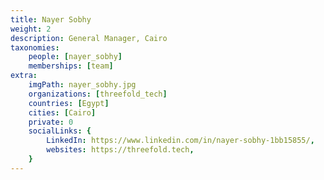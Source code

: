 ```yaml
---
title: Nayer Sobhy
weight: 2
description: General Manager, Cairo
taxonomies:
    people: [nayer_sobhy]
    memberships: [team]
extra:
    imgPath: nayer_sobhy.jpg
    organizations: [threefold_tech]
    countries: [Egypt]
    cities: [Cairo]
    private: 0
    socialLinks: {
        LinkedIn: https://www.linkedin.com/in/nayer-sobhy-1bb15855/,
        websites: https://threefold.tech,
    }
---
```


<!--

Nayer is a passionate about people’s development, and that we can be the change we want to see. After his B.Sc. in Business Management from Cairo University in Egypt, he got a postgraduate degree in Human resources management from The American University in Cairo, Egypt. Nayer fell in love with Threefold as it is all about believing in people, empowering people and most importantly helping the planet by going green.Currently he is part of ThreeFold's family, managing cairo's office since June 2014.  

--!>